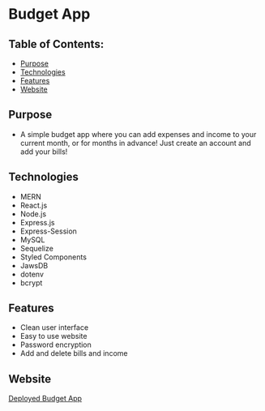 # Budget App

## Table of Contents:

- [Purpose](#purpose)
- [Technologies](Technologies)
- [Features](#features)
- [Website](#website)

## Purpose

- A simple budget app where you can add expenses and income to your current month, or for months in advance! Just create an account and add your bills!

## Technologies

- MERN
- React.js
- Node.js
- Express.js
- Express-Session
- MySQL
- Sequelize
- Styled Components
- JawsDB
- dotenv
- bcrypt

## Features

- Clean user interface
- Easy to use website
- Password encryption
- Add and delete bills and income

## Website

[Deployed Budget App](https://app-for-budget-tracking.herokuapp.com/)
